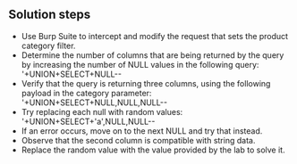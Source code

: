 ## Solution steps

- Use Burp Suite to intercept and modify the request that sets the product category filter.
- Determine the number of columns that are being returned by the query by increasing the number of NULL values in the following query: '+UNION+SELECT+NULL--
- Verify that the query is returning three columns, using the following payload in the category parameter: '+UNION+SELECT+NULL,NULL,NULL--
- Try replacing each null with random values: '+UNION+SELECT+'a',NULL,NULL--
- If an error occurs, move on to the next NULL and try that instead.
- Observe that the second column is compatible with string data.
- Replace the random value with the value provided by the lab to solve it.
